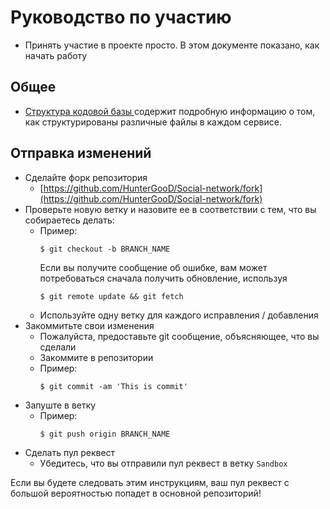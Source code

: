 # Руководство по участию

- Принять участие в проекте просто. В этом документе показано, как начать работу

## Общее

- [Структура кодовой базы ](https://github.com/golang-standards/project-layout) содержит подробную информацию о том, как структурированы различные файлы в каждом сервисе.

## Отправка изменений

- Сделайте форк репозитория
    - [https://github.com/HunterGooD/Social-network/fork](https://github.com/HunterGooD/Social-network/fork)
- Проверьте новую ветку и назовите ее в соответствии с тем, что вы собираетесь делать:
    - Пример:
        ```
        $ git checkout -b BRANCH_NAME
        ```
        Если вы получите сообщение об ошибке, вам может потребоваться сначала получить обновление, используя
        ```
        $ git remote update && git fetch
        ```
    - Используйте одну ветку для каждого исправления / добавления
- Закоммитьте свои изменения
    - Пожалуйста, предоставьте git сообщение, объясняющее, что вы сделали
    - Закоммите в репозитории
    - Пример:
        ```
        $ git commit -am 'This is commit'
        ```
- Запуште в ветку
    - Пример:
        ```
        $ git push origin BRANCH_NAME
        ```
- Сделать пул реквест
    - Убедитесь, что вы отправили пул реквест в ветку <code>Sandbox</code>

Если вы будете следовать этим инструкциям, ваш пул реквест с большой вероятностью попадет в основной репозиторий!